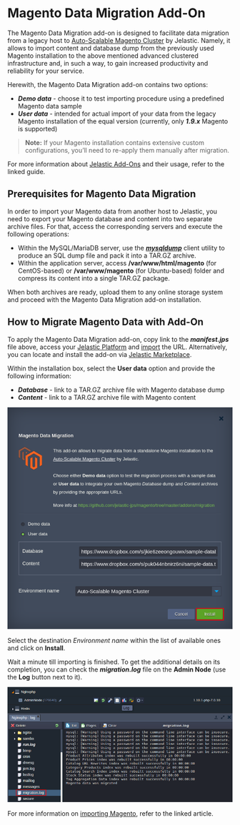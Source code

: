 # Magento Data Migration Add-On

The Magento Data Migration add-on is designed to facilitate data migration from a legacy host to [Auto-Scalable Magento Cluster](https://blog.jelastic.com/2017/08/31/auto-scalable-magento-cluster-in-containers/) by Jelastic. Namely, it allows to import content and database dump from the previously used Magento installation to the above mentioned advanced clustered infrastructure and, in such a way, to gain increased productivity and reliability for your service.

Herewith, the Magento Data Migration add-on contains two options:
* _**Demo data**_ - choose it to test importing procedure using a predefined Magento data sample
* _**User data**_ - intended for actual import of your data from the legacy Magento installation of the equal version (currently, only _**1.9.x**_ Magento is supported)

> **Note:** If your Magento installation contains extensive custom configurations, you’ll need to re-apply them manually after migration.

For more information about [Jelastic Add-Ons](https://github.com/jelastic-jps/jpswiki/wiki/Jelastic-Addons) and their usage, refer to the linked guide.

## Prerequisites for Magento Data Migration

In order to import your Magento data from another host to Jelastic, you need to export your Magento database and content into two separate archive files. For that, access the corresponding servers and execute the following operations:
* Within the MySQL/MariaDB server, use the _**[mysqldump](https://dev.mysql.com/doc/refman/5.7/en/mysqldump.html)**_ client utility to produce an SQL dump file and pack it into a TAR.GZ archive.
* Within the application server, access **/var/www/html/magento** (for CentOS-based) or **/var/www/magento** (for Ubuntu-based) folder and compress its content into a single TAR.GZ package.

When both archives are ready, upload them to any online storage system and proceed with the Magento Data Migration add-on installation.

## How to Migrate Magento Data with Add-On

To apply the Magento Data Migration add-on, copy link to the _**manifest.jps**_ file above, access your [Jelastic Platform](https://jelastic.cloud/) and [import](https://docs.jelastic.com/environment-import) the URL. Alternatively, you can locate and install the add-on via [Jelastic Marketplace](https://docs.jelastic.com/marketplace#add-ons).

Within the installation box, select the **User data** option and provide the following information: 
* _**Database**_ - link to a TAR.GZ archive file with Magento database dump
* _**Content**_ - link to a TAR.GZ archive file with Magento content

![magento-migration-installation](images/magento-migration-installation.png)

Select the destination _Environment name_ within the list of available ones and click on **Install**. 

Wait a minute till importing is finished. To get the additional details on its completion, you can check the _**migration.log**_ file on the **Admin Node** (use the **Log** button next to it).

![magento-migration-log](images/magento-migration-log.png)

For more information on [importing Magento](https://blog.jelastic.com/2017/10/12/transferring-data-to-scalable-magento-cluster/), refer to the linked article.
